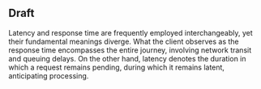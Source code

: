 
## Draft
Latency and response time are frequently employed interchangeably, yet their fundamental meanings diverge. What the client observes as the response time encompasses the entire journey, involving network transit and queuing delays. 
On the other hand, latency denotes the duration in which a request remains pending, during which it remains latent, anticipating processing.
